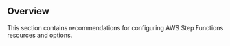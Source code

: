 ## Overview

This section contains recommendations for configuring AWS Step Functions resources and options.